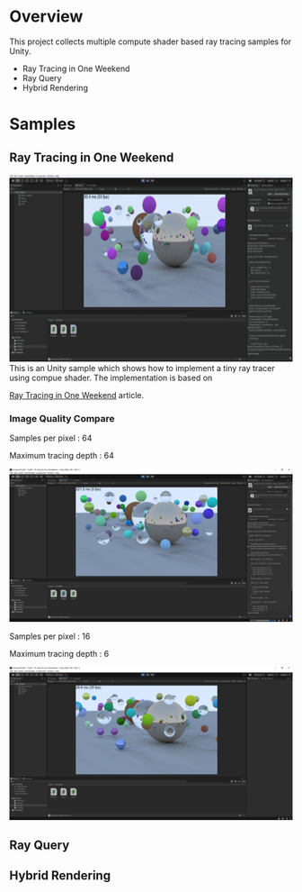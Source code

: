 # Overview

This project collects multiple compute shader based ray tracing samples for Unity.
- Ray Tracing in One Weekend
- Ray Query
- Hybrid Rendering

# Samples

## Ray Tracing in One Weekend 
<img src="./Screenshot.gif" height="333px" width="640px" >
This is an Unity sample which shows how to implement a tiny ray tracer using compue shader. The implementation is based on

[Ray Tracing in One Weekend](https://raytracing.github.io/books/RayTracingInOneWeekend.html) article.

### Image Quality Compare

Samples per pixel  : 64

Maximum tracing depth : 64

![](Screenshot_64x64.jpg)


Samples per pixel  : 16

Maximum tracing depth : 6

![](Screenshot.jpg)

## Ray Query

## Hybrid Rendering





 
